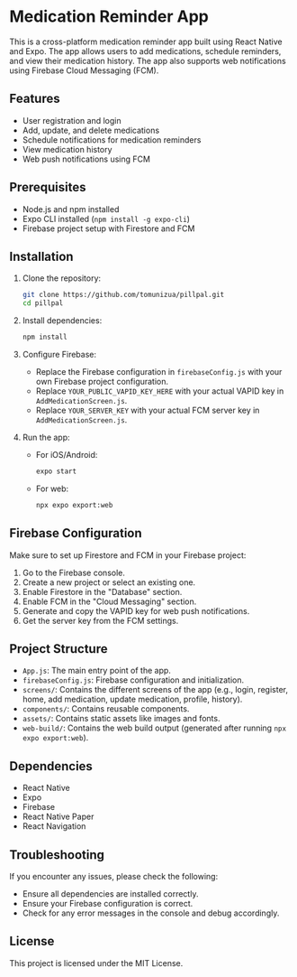 # Medication Reminder App

This is a cross-platform medication reminder app built using React Native and Expo. The app allows users to add medications, schedule reminders, and view their medication history. The app also supports web notifications using Firebase Cloud Messaging (FCM).

## Features

- User registration and login
- Add, update, and delete medications
- Schedule notifications for medication reminders
- View medication history
- Web push notifications using FCM

## Prerequisites

- Node.js and npm installed
- Expo CLI installed (`npm install -g expo-cli`)
- Firebase project setup with Firestore and FCM

## Installation

1. Clone the repository:

    ```bash
    git clone https://github.com/tomunizua/pillpal.git
    cd pillpal
    ```

2. Install dependencies:

    ```bash
    npm install
    ```

3. Configure Firebase:

    - Replace the Firebase configuration in `firebaseConfig.js` with your own Firebase project configuration.
    - Replace `YOUR_PUBLIC_VAPID_KEY_HERE` with your actual VAPID key in `AddMedicationScreen.js`.
    - Replace `YOUR_SERVER_KEY` with your actual FCM server key in `AddMedicationScreen.js`.

4. Run the app:

    - For iOS/Android:

        ```bash
        expo start
        ```

    - For web:

        ```bash
        npx expo export:web
        ```

## Firebase Configuration

Make sure to set up Firestore and FCM in your Firebase project:

1. Go to the Firebase console.
2. Create a new project or select an existing one.
3. Enable Firestore in the "Database" section.
4. Enable FCM in the "Cloud Messaging" section.
5. Generate and copy the VAPID key for web push notifications.
6. Get the server key from the FCM settings.

## Project Structure

- `App.js`: The main entry point of the app.
- `firebaseConfig.js`: Firebase configuration and initialization.
- `screens/`: Contains the different screens of the app (e.g., login, register, home, add medication, update medication, profile, history).
- `components/`: Contains reusable components.
- `assets/`: Contains static assets like images and fonts.
- `web-build/`: Contains the web build output (generated after running `npx expo export:web`).

## Dependencies

- React Native
- Expo
- Firebase
- React Native Paper
- React Navigation

## Troubleshooting

If you encounter any issues, please check the following:

- Ensure all dependencies are installed correctly.
- Ensure your Firebase configuration is correct.
- Check for any error messages in the console and debug accordingly.

## License

This project is licensed under the MIT License.
